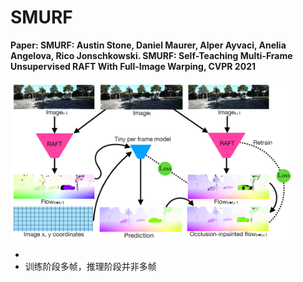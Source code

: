 # SMURF

**Paper: SMURF: Austin Stone, Daniel Maurer, Alper Ayvaci, Anelia Angelova, Rico Jonschkowski. SMURF: Self-Teaching Multi-Frame Unsupervised RAFT With Full-Image Warping, CVPR 2021**

<img src = "./../images/SMURF1.png" align="center" style="width:90%">

*  
* 训练阶段多帧，推理阶段并非多帧
